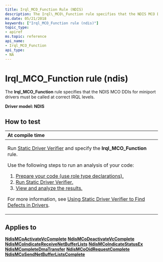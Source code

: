 ```yaml
---
title: Irql_MCO_Function Rule (NDIS)
description: The Irql\_MCO\_Function rule specifies that the NDIS MCO DDIs for miniport drivers must be called at correct IRQL levels.
ms.date: 05/21/2018
keywords: ["Irql_MCO_Function rule (ndis)"]
topic_type:
- apiref
ms.topic: reference
api_name:
- Irql_MCO_Function
api_type:
- NA
---
```


# Irql\_MCO\_Function rule (ndis)


The **Irql\_MCO\_Function** rule specifies that the NDIS MCO DDIs for miniport drivers must be called at correct IRQL levels.

**Driver model: NDIS**

## How to test

<table>
<colgroup>
<col width="100%" />
</colgroup>
<thead>
<tr class="header">
<th align="left">At compile time</th>
</tr>
</thead>
<tbody>
<tr class="odd">
<td align="left"><p>Run <a href="/windows-hardware/drivers/devtest/static-driver-verifier" data-raw-source="[Static Driver Verifier](./static-driver-verifier.md)">Static Driver Verifier</a> and specify the <strong>Irql_MCO_Function</strong> rule.</p>
Use the following steps to run an analysis of your code:
<ol>
<li><a href="/windows-hardware/drivers/devtest/using-static-driver-verifier-to-find-defects-in-drivers#preparing-your-source-code" data-raw-source="[Prepare your code (use role type declarations).](./using-static-driver-verifier-to-find-defects-in-drivers.md#preparing-your-source-code)">Prepare your code (use role type declarations).</a></li>
<li><a href="/windows-hardware/drivers/devtest/using-static-driver-verifier-to-find-defects-in-drivers#running-static-driver-verifier" data-raw-source="[Run Static Driver Verifier.](./using-static-driver-verifier-to-find-defects-in-drivers.md#running-static-driver-verifier)">Run Static Driver Verifier.</a></li>
<li><a href="/windows-hardware/drivers/devtest/using-static-driver-verifier-to-find-defects-in-drivers#viewing-and-analyzing-the-results" data-raw-source="[View and analyze the results.](./using-static-driver-verifier-to-find-defects-in-drivers.md#viewing-and-analyzing-the-results)">View and analyze the results.</a></li>
</ol>
<p>For more information, see <a href="/windows-hardware/drivers/devtest/using-static-driver-verifier-to-find-defects-in-drivers" data-raw-source="[Using Static Driver Verifier to Find Defects in Drivers](./using-static-driver-verifier-to-find-defects-in-drivers.md)">Using Static Driver Verifier to Find Defects in Drivers</a>.</p></td>
</tr>
</tbody>
</table>

## Applies to

[**NdisMCoActivateVcComplete**](/windows-hardware/drivers/ddi/ndis/nf-ndis-ndismcoactivatevccomplete)
[**NdisMCoDeactivateVcComplete**](/windows-hardware/drivers/ddi/ndis/nf-ndis-ndismcodeactivatevccomplete)
[**NdisMCoIndicateReceiveNetBufferLists**](/windows-hardware/drivers/ddi/ndis/nf-ndis-ndismcoindicatereceivenetbufferlists)
[**NdisMCoIndicateStatusEx**](/windows-hardware/drivers/ddi/ndis/nf-ndis-ndismcoindicatestatusex)
[**NdisMCompleteDmaTransfer**](/windows-hardware/drivers/ddi/ndis/nf-ndis-ndismcompletedmatransfer)
[**NdisMCoOidRequestComplete**](/windows-hardware/drivers/ddi/ndis/nf-ndis-ndismcooidrequestcomplete)
[**NdisMCoSendNetBufferListsComplete**](/windows-hardware/drivers/ddi/ndis/nf-ndis-ndismcosendnetbufferlistscomplete)
